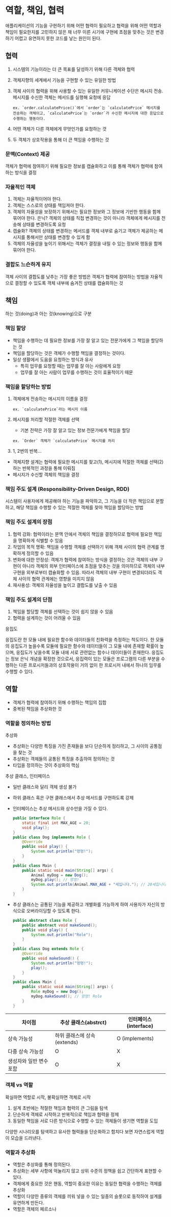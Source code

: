 # 역할, 책임, 협력

애플리케이션의 기능을 구현하기 위해 어떤 협력이 필요하고 협력을 위해 어떤 역할과 책임이 필요한지를 고민하지 않은 채 너무 이른 시기에 구현에 초점을 맞추는 것은 변경하기 어렵고 유연하지 못한 코드를 낳는 원인이 된다.

## 협력

1. 시스템의 기능이라는 더 큰 목표를 달성하기 위해 다른 객체와 협력
2. 객체지향의 세계에서 기능을 구현할 수 있는 유일한 방법
3. 객체 사이의 협력을 위해 사용할 수 있는 유일한 커뮤니케이션 수단은 메시지 전송. 메시지를 수신한 객체는 메서드를 실행해 요청에 응답

    ```text
    ex. `order.calculatePrice()`에서 `order`는 `calculatePrice` 메시지를 전송하는 객체이고, `calculatePrice`는 `order`가 수신한 메시지에 대한 응답으로 수행하는 행동이다.
    ```

4. 어떤 객체가 다른 객체에게 무엇인가를 요청하는 것
5. 두 객체가 상호작용을 통해 더 큰 책임을 수행하는 것

### 문맥(Context) 제공

객체가 협력에 참여하기 위해 필요한 정보를 캡슐화하고 이를 통해 객체가 협력에 참여하는 방식을 결정

### 자율적인 객체

1. 객체는 자율적이어야 한다.
2. 객체는 스스로의 상태를 책임져야 한다.
3. 객체의 자율성을 보장하기 위해서는 필요한 정보와 그 정보에 기반한 행동을 함께 묶어야 한다.
은닉? 객체의 상태를 직접 변경하는 것이 아니라 객체에게 메시지를 전송해 상태를 변경하도록 요청
4. 캡슐화? 객체의 상태를 변경하는 메서드를 객체 내부로 숨기고 객체가 제공하는 메시지를 통해서만 상태를 변경할 수 있게 함
5. 객체의 자율성을 높이기 위해서는 객체가 결정을 내릴 수 있는 정보와 행동을 함께 묶어야 한다.

### 결합도 느슨하게 유지

객체 사이의 결합도를 낮추는 가장 좋은 방법은 객체가 협력에 참여하는 방법을 자율적으로 결정할 수 있도록 객체 내부에 숨겨진 상태를 캡슐화하는 것

## 책임

하는 것(doing)과 아는 것(knowing)으로 구분

### 책임 할당

- 책임을 수행하는 데 필요한 정보를 가장 잘 알고 있는 전문가에게 그 책임을 할당하는 것
- 책임을 할당하는 것은 객체가 수행할 책임을 결정하는 것이다.
- 일상 생활에서 도움을 요청하는 방식과 유사
  - 특히 업무를 요청할 때는 업무를 잘 아는 사람에게 요청
  - 업무를 잘 아는 사람이 업무를 수행하는 것이 효율적이기 때문

### 책임을 할당하는 방법

1. 객체에게 전송하는 메시지의 이름을 결정

    ```text
    ex. `calculatePrice`라는 메시지 이름
    ```

2. 메시지를 처리할 적절한 객체를 선택
    - 기본 전략은 가장 잘 알고 있는 정보 전문가에게 책임을 할당

    ```text
    ex. `Order` 객체가 `calculatePrice` 메시지를 처리
    ```

3. 1, 2번의 반복...

- 객체지향 설계는 협력에 필요한 메시지를 찾고(1), 메시지에 적절한 객체를 선택(2)하는 반복적인 과정을 통해 이뤄짐
- 메시지가 수신할 객체의 책임을 결정

### 책임 주도 설계 (Responsibility-Driven Design, RDD)

시스템이 사용자에게 제공해야 하는 기능을 파악하고,
그 기능을 더 작은 책임으로 분할하고,
해당 책임을 수행할 수 있는 적절한 객체를 찾아 책임을 할당하는 방법

### 책임 주도 설계의 장점

1. 협력 강화: 협력이라는 문맥 안에서 객체의 책임을 결정하므로 협력에 필요한 책임을 명확하게 식별할 수 있음
2. 작업의 목적 명확: 책임을 수행할 객체를 선택하기 위해 객체 사이의 협력 관계를 명확하게 정의할 수 있음
3. 변화에 대한 안정성: 객체가 협력에 참여하는 방식을 결정하는 것은 객체의 내부 구현이 아니라 객체의 외부 인터페이스에 초점을 맞추는 것을 의미하므로 객체의 내부 구현을 외부로부터 캡슐화할 수 있음. 따라서 객체의 내부 구현이 변경되더라도 객체 사이의 협력 관계에는 영향을 미치지 않음
4. 재사용성: 객체의 자율성을 높이고 결합도를 낮출 수 있음

### 책임 주도 설계의 단점

1. 책임을 할당할 객체를 선택하는 것이 쉽지 않을 수 있음
2. 협력을 설계하는 것이 어려울 수 있음

응집도

응집도란 한 모듈 내에 필요한 함수와 데이터들의 친화력을 측정하는 척도이다. 한 모듈의 응집도가 높을수록 모듈에 필요한 함수와 데이터들이 그 모듈 내에 존재할 확률이 높으며, 응집도가 낮을수록 모듈 내에 서로 관련없는 함수나 데이터들이 존재한다. 응집도는 정보 은닉 개념을 확장한 것으로서, 응집력이 있는 모듈은 프로그램의 다른 부분을 수행하는 다른 프로시저들과의 상호작용이 거의 없이 한 프로시저 내에서 하나의 임무를 수행할 수 있다.

## 역할

- 객체가 협력에 참여하기 위해 수행하는 책임의 집합
- 중복된 책임을 추상화한 것

### 역할을 정의하는 방법

추상화

- 추상화는 다양한 특징을 가진 존재들을 보다 단순하게 정리하고, 그 사이의 공통점을 찾는 것
- 추상화는 객체들의 공통된 특징을 추출하여 정의하는 것
- 타입을 정의하는 것이 추상화의 핵심

추상 클래스, 인터페이스

- 일반 클래스와 달리 객체 생성 불가
- 하위 클래스 혹은 구현 클래스에서 추상 메서드를 구현하도록 강제
- 인터페이스는 추상 메서드와 상수만을 가질 수 있다.

    ```java
    public interface Role {
        static final int MAX_AGE = 20;
        void play();
    }
    public class Dog implements Role {
        @Override
        public void play() {
            System.out.println("멍멍!");
        }
    }
    public class Main {
        public static void main(String[] args) {
            Animal myDog = new Dog();
            myDog.play(); // 멍멍!
            System.out.println(Animal.MAX_AGE + "세입니다."); // 20세입니다.
        }
    }
    ```

- 추상 클래스는 공통된 기능을 제공하고 개별화를 가능하게 하여 사용자가 자신의 방식으로 오버라이딩할 수 있도록 한다.
  
    ```java
    public abstract class Role {
        public abstract void makeSound();
        public void play() {
            System.out.println("Role");
        }
    }
    public class Dog extends Role {
        @Override
        public void makeSound() {
            System.out.println("멍멍!");
            play();
        }
    }
    public class Main {
        public static void main(String[] args) {
            Role myDog = new Dog();
            myDog.makeSound(); // 멍멍! Role
        }
    }
    ```

| 차이점 | 추상 클래스(abstrct) | 인터페이스(interface) |
| --- | --- | --- |
| 상속 가능성 | 하위 클래스에 상속 (extends) | O (implements) |
| 다중 상속 가능성 | O | X |
| 생성자와 일반 변수 포함 | O | X |

### 객체 vs 역할

확실하면 역할로 시작, 불확실하면 객체로 시작

1. 설계 초반에는 적절한 책임과 협력의 큰 그림을 탐색
2. 단순하게 객체로 시작하고 반복적으로 책임과 협력을 정제
3. 동일한 책임을 서로 다른 방식으로 수행할 수 있는 객체들이 생기면 역할을 도입

다양한 시나리오를 탐색하고 유사한 협력들을 단순화하고 합치다 보면 자연스럽게 역할이 모습을 드러낸다.

### 역할과 추상화

- 역할은 추상화를 통해 정의된다.
- 추상화는 세부 사항에 억눌리지 않고 상위 수준의 정책을 쉽고 간단하게 표현할 수 있다.
- 객체에게 중요한 것은 핸동, 역할이 중요한 이유는 동일한 협력을 수행하는 객체를 추상화
- 역할이 다양한 종류의 객체를 끼워 넣을 수 있는 일종의 슬롯으로 동작하여 설계를 유연하게 만든다.
- 역할은 객체의 페르소나
